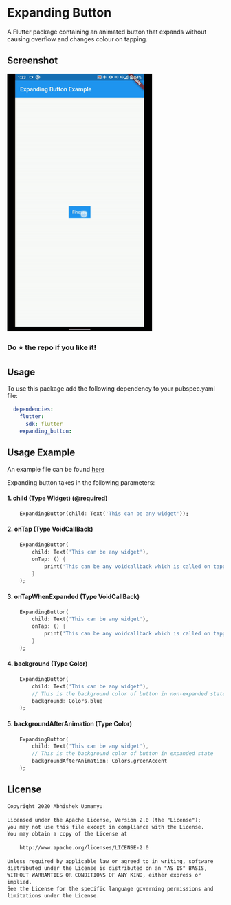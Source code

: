 # Expanding Button

A Flutter package containing an animated button that expands without causing overflow and changes colour on tapping.

## Screenshot

![image](https://raw.githubusercontent.com/abhishekUpmanyu/expanding_button/master/screenshot/animation.gif)

### Do :star: the repo if you like it!

## Usage

To use this package add the following dependency to your pubspec.yaml file:

```yaml
  dependencies:
    flutter:
      sdk: flutter
    expanding_button:
```

## Usage Example

An example file can be found [here](example/example.dart)

Expanding button takes in the following parameters:

####    1. child (Type Widget) (@required)
```dart
    ExpandingButton(child: Text('This can be any widget'));
```

####    2. onTap (Type VoidCallBack)
```dart
    ExpandingButton(
        child: Text('This can be any widget'),
        onTap: () {
            print('This can be any voidcallback which is called on tapping');
        }
    );
```

####    3. onTapWhenExpanded (Type VoidCallBack)
```dart
    ExpandingButton(
        child: Text('This can be any widget'),
        onTap: () {
            print('This can be any voidcallback which is called on tapping when button is expanded');
        }
    );
```

####    4. background (Type Color)
```dart
    ExpandingButton(
        child: Text('This can be any widget'),
        // This is the background color of button in non-expanded state        
        background: Colors.blue
    );
```

####    5. backgroundAfterAnimation (Type Color)
```dart
    ExpandingButton(
        child: Text('This can be any widget'),
        // This is the background color of button in expanded state        
        backgroundAfterAnimation: Colors.greenAccent
    );
```

## License

    Copyright 2020 Abhishek Upmanyu

    Licensed under the Apache License, Version 2.0 (the "License");
    you may not use this file except in compliance with the License.
    You may obtain a copy of the License at
    
        http://www.apache.org/licenses/LICENSE-2.0
    
    Unless required by applicable law or agreed to in writing, software
    distributed under the License is distributed on an "AS IS" BASIS,
    WITHOUT WARRANTIES OR CONDITIONS OF ANY KIND, either express or implied.
    See the License for the specific language governing permissions and
    limitations under the License.
